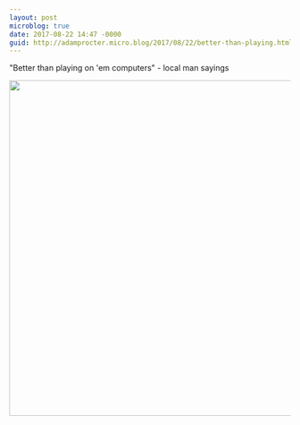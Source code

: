 ```yaml
---
layout: post
microblog: true
date: 2017-08-22 14:47 -0000
guid: http://adamprocter.micro.blog/2017/08/22/better-than-playing.html
---
```

"Better than playing on 'em computers" - local man sayings

<img src="http://discursive.adamprocter.co.uk/uploads/2017/1705c1fa8d.jpg" width="600" height="600" />

